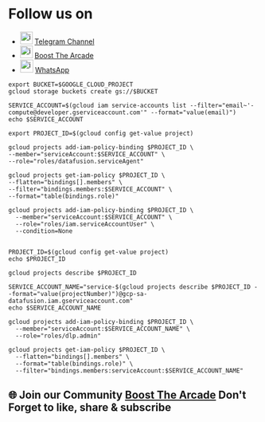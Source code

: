 # Follow us on 
- <img width="25" alt="image" src="https://github.com/user-attachments/assets/0ebd7e7d-6f9b-41e9-a241-8483dca9f3f1"> [Telegram Channel](https://t.me/boostthearcade)
- <img width="25" alt="image" src="https://github.com/user-attachments/assets/dc326965-d4fa-4f1b-87f1-dbad6e3a7259"> [Boost The Arcade](https://www.youtube.com/@boostthearcade)
- <img width="26" alt="image" src="https://github.com/user-attachments/assets/d9070a07-7fce-47c5-8626-7ea98ccc46e3"> [WhatsApp](https://whatsapp.com/channel/0029Vay0oIFBqbr0rYraWJ3h)

```
export BUCKET=$GOOGLE_CLOUD_PROJECT
gcloud storage buckets create gs://$BUCKET

SERVICE_ACCOUNT=$(gcloud iam service-accounts list --filter="email~'-compute@developer.gserviceaccount.com'" --format="value(email)")
echo $SERVICE_ACCOUNT

export PROJECT_ID=$(gcloud config get-value project)

gcloud projects add-iam-policy-binding $PROJECT_ID \
--member="serviceAccount:$SERVICE_ACCOUNT" \
--role="roles/datafusion.serviceAgent"

gcloud projects get-iam-policy $PROJECT_ID \
--flatten="bindings[].members" \
--filter="bindings.members:$SERVICE_ACCOUNT" \
--format="table(bindings.role)"

gcloud projects add-iam-policy-binding $PROJECT_ID \
  --member="serviceAccount:$SERVICE_ACCOUNT" \
  --role="roles/iam.serviceAccountUser" \
  --condition=None


PROJECT_ID=$(gcloud config get-value project)
echo $PROJECT_ID

gcloud projects describe $PROJECT_ID

SERVICE_ACCOUNT_NAME="service-$(gcloud projects describe $PROJECT_ID --format="value(projectNumber)")@gcp-sa-datafusion.iam.gserviceaccount.com"
echo $SERVICE_ACCOUNT_NAME

gcloud projects add-iam-policy-binding $PROJECT_ID \
  --member="serviceAccount:$SERVICE_ACCOUNT_NAME" \
  --role="roles/dlp.admin"

gcloud projects get-iam-policy $PROJECT_ID \
  --flatten="bindings[].members" \
  --format="table(bindings.role)" \
  --filter="bindings.members:serviceAccount:$SERVICE_ACCOUNT_NAME"
```

## 🌐 Join our Community [Boost The Arcade](https://www.youtube.com/@BoostTheArcade) Don't Forget to like, share & subscribe
